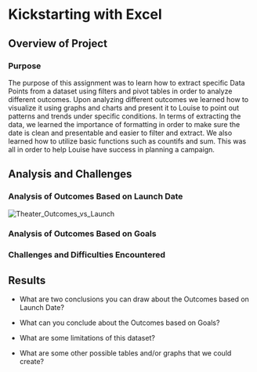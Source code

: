 # Kickstarting with Excel

## Overview of Project

### Purpose
The purpose of this assignment was to learn how to extract specific Data Points from a dataset using filters and pivot tables in order to analyze different outcomes. Upon analyzing different outcomes we learned how to visualize it using graphs and charts and present it to Louise to point out patterns and trends under specific conditions. In terms of extracting the data, we learned the importance of formatting in order to make sure the date is clean and presentable and easier to filter and extract. We also learned how to utilize basic functions such as countifs and sum. This was all in order to help Louise have success in planning a campaign.
## Analysis and Challenges

### Analysis of Outcomes Based on Launch Date
![Theater_Outcomes_vs_Launch](DominicLandicho29/kickstarter-analysis/Resources/Theater_Outcomes_vs_Launch.png)

### Analysis of Outcomes Based on Goals

### Challenges and Difficulties Encountered

## Results

- What are two conclusions you can draw about the Outcomes based on Launch Date?

- What can you conclude about the Outcomes based on Goals?

- What are some limitations of this dataset?

- What are some other possible tables and/or graphs that we could create?
